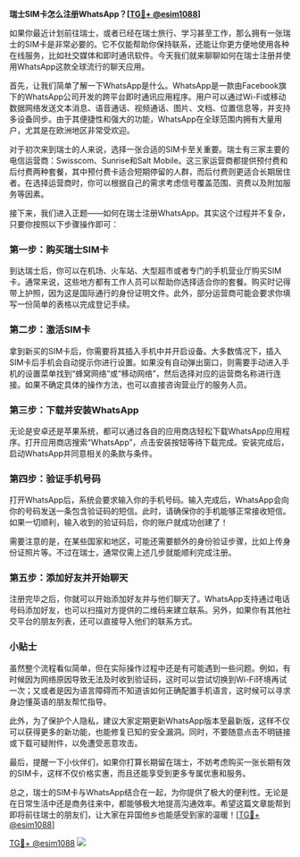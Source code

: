 **瑞士SIM卡怎么注册WhatsApp？[[TG💪+ @esim1088](https://t.me/s/esim1088)]**

如果你最近计划前往瑞士，或者已经在瑞士旅行、学习甚至工作，那么拥有一张瑞士的SIM卡是非常必要的。它不仅能帮助你保持联系，还能让你更方便地使用各种在线服务，比如社交媒体和即时通讯软件。今天我们就来聊聊如何在瑞士注册并使用WhatsApp这款全球流行的聊天应用。

首先，让我们简单了解一下WhatsApp是什么。WhatsApp是一款由Facebook旗下的WhatsApp公司开发的跨平台即时通讯应用程序。用户可以通过Wi-Fi或移动数据网络发送文本消息、语音通话、视频通话、图片、文档、位置信息等，并支持多设备同步。由于其便捷性和强大的功能，WhatsApp在全球范围内拥有大量用户，尤其是在欧洲地区非常受欢迎。

对于初次来到瑞士的人来说，选择一张合适的SIM卡至关重要。瑞士有三家主要的电信运营商：Swisscom、Sunrise和Salt Mobile。这三家运营商都提供预付费和后付费两种套餐，其中预付费卡适合短期停留的人群，而后付费则更适合长期居住者。在选择运营商时，你可以根据自己的需求考虑信号覆盖范围、资费以及附加服务等因素。

接下来，我们进入正题——如何在瑞士注册WhatsApp。其实这个过程并不复杂，只要你按照以下步骤操作即可：

### 第一步：购买瑞士SIM卡

到达瑞士后，你可以在机场、火车站、大型超市或者专门的手机营业厅购买SIM卡。通常来说，这些地方都有工作人员可以帮助你选择适合你的套餐。购买时记得带上护照，因为这是国际通行的身份证明文件。此外，部分运营商可能会要求你填写一份简单的表格以完成登记手续。

### 第二步：激活SIM卡

拿到新买的SIM卡后，你需要将其插入手机中并开启设备。大多数情况下，插入SIM卡后手机会自动提示你进行设置。如果没有自动弹出窗口，则需要手动进入手机的设置菜单找到“蜂窝网络”或“移动网络”，然后选择对应的运营商名称进行连接。如果不确定具体的操作方法，也可以直接咨询营业厅的服务人员。

### 第三步：下载并安装WhatsApp

无论是安卓还是苹果系统，都可以通过各自的应用商店轻松下载WhatsApp应用程序。打开应用商店搜索“WhatsApp”，点击安装按钮等待下载完成。安装完成后，启动WhatsApp并同意相关的条款与条件。

### 第四步：验证手机号码

打开WhatsApp后，系统会要求输入你的手机号码。输入完成后，WhatsApp会向你的号码发送一条包含验证码的短信。此时，请确保你的手机能够正常接收短信。如果一切顺利，输入收到的验证码后，你的账户就成功创建了！

需要注意的是，在某些国家和地区，可能还需要额外的身份验证步骤，比如上传身份证照片等。不过在瑞士，通常仅需上述几步就能顺利完成注册。

### 第五步：添加好友并开始聊天

注册完毕之后，你就可以开始添加好友并与他们聊天了。WhatsApp支持通过电话号码添加好友，也可以扫描对方提供的二维码来建立联系。另外，如果你有其他社交平台的朋友列表，还可以直接导入他们的联系方式。

### 小贴士

虽然整个流程看似简单，但在实际操作过程中还是有可能遇到一些问题。例如，有时候因为网络原因导致无法及时收到验证码，这时可以尝试切换到Wi-Fi环境再试一次；又或者是因为语言障碍而不知道该如何正确配置手机语言，这时候可以寻求身边懂英语的朋友帮忙指导。

此外，为了保护个人隐私，建议大家定期更新WhatsApp版本至最新版，这样不仅可以获得更多的新功能，也能修复已知的安全漏洞。同时，不要随意点击不明链接或下载可疑附件，以免遭受恶意攻击。

最后，提醒一下小伙伴们，如果你打算长期留在瑞士，不妨考虑购买一张长期有效的SIM卡，这样不仅价格实惠，而且还能享受到更多专属优惠和服务。

总之，瑞士的SIM卡与WhatsApp结合在一起，为你提供了极大的便利性。无论是在日常生活中还是商务往来中，都能够极大地提高沟通效率。希望这篇文章能帮到即将前往瑞士的朋友们，让大家在异国他乡也能感受到家的温暖！[[TG💪+ @esim1088](https://t.me/s/esim1088)]

[TG💪+ @esim1088](https://t.me/s/esim1088) ![](https://i.postimg.cc/4NQfJmqS/Snipaste-2025-05-13-00-14-12.png)